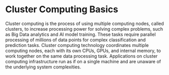# Cluster Computing Basics

Cluster computing is the process of using multiple computing nodes, called clusters, to increase processing power for solving complex problems, such as Big Data analytics and AI model training. These tasks require parallel processing of millions of data points for complex classification and prediction tasks. Cluster computing technology coordinates multiple computing nodes, each with its own CPUs, GPUs, and internal memory, to work together on the same data processing task. Applications on cluster computing infrastructure run as if on a single machine and are unaware of the underlying system complexities.